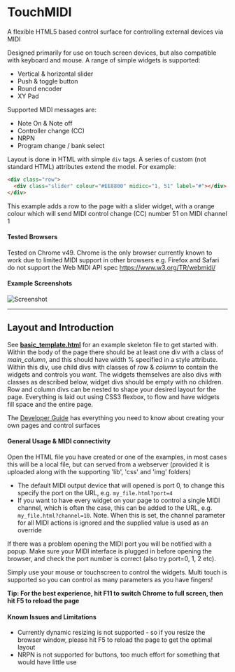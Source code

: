 # TouchMIDI
A flexible HTML5 based control surface for controlling external devices via MIDI

Designed primarily for use on touch screen devices, but also compatible with keyboard and mouse. A range of simple widgets is supported:
 * Vertical & horizontal slider
 * Push & toggle button
 * Round encoder
 * XY Pad

Supported MIDI messages are:
 * Note On & Note off
 * Controller change (CC)
 * NRPN
 * Program change / bank select

Layout is done in HTML with simple `div` tags. A series of custom (not standard HTML) attributes extend the model. For example:
```html
<div class="row">
  <div class="slider" colour="#EE8800" midicc="1, 51" label="#"></div>
</div>
```
This example adds a row to the page with a slider widget, with a orange colour which will send MIDI control change (CC) number 51 on MIDI channel 1

#### Tested Browsers
Tested on Chrome v49. Chrome is the only browser currently known to work due to limited MIDI support in other browsers e.g. Firefox and Safari do not support the Web MIDI API spec https://www.w3.org/TR/webmidi/

#### Example Screenshots
![Screenshot](https://cloud.githubusercontent.com/assets/14982936/14225681/730c9920-f8c3-11e5-8b15-d5865770c0a2.png)

---

## Layout and Introduction
See [**basic_template.html**](https://github.com/benc-uk/touchmidi/blob/master/basic_template.html) for an example skeleton file to get started with. Within the body of the page there should be at least one div with a class of *main_column*, and this should have width % specified in a style attribute. Within this div, use child divs with classes of *row* & *column* to contain the widgets and controls you want. The widgets themselves are also divs with classes as described below, widget divs should be empty with no children. Row and column divs can be nested to shape your desired layout for the page. Everything is laid out using CSS3 flexbox, to flow and have widgets fill space and the entire page.

The [Developer Guide](https://github.com/benc-uk/touchmidi/wiki/Developer-Guide) has everything you need to know about creating your own pages and control surfaces

#### General Usage & MIDI connectivity
Open the HTML file you have created or one of the examples, in most cases this will be a local file, but can served from a webserver (provided it is uploaded along with the supporting 'lib', 'css' and 'img' folders)
 * The default MIDI output device that will opened is port 0, to change this specify the port on the URL, e.g. `my_file.html?port=4`
 * If you want to have every widget on your page to control a single MIDI channel, which is often the case, this can be added to the URL, e.g. `my_file.html?channel=10`. Note. When this is set, the channel parameter for all MIDI actions is ignored and the supplied value is used as an override

If there was a problem opening the MIDI port you will be notified with a popup. Make sure your MIDI interface is plugged in before opening the browser, and check the port number is correct (also try port=0, 1, 2 etc).

Simply use your mouse or touchscreen to control the widgets. Multi touch is supported so you can control as many parameters as you have fingers!

**Tip: For the best experience, hit F11 to switch Chrome to full screen, then hit F5 to reload the page**

#### Known Issues and Limitations
 * Currently dynamic resizing is not supported - so if you resize the browser window, please hit F5 to reload the page to get the optimal layout
 * NRPN is not supported for buttons, too much effort for something that would have little use
